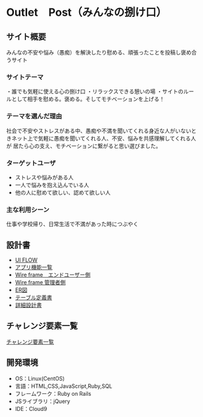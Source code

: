 # Outlet　Post（みんなの捌け口）

## サイト概要
みんなの不安や悩み（愚痴）を解決したり慰める、頑張ったことを投稿し褒め合うサイト

### サイトテーマ
・誰でも気軽に使える心の捌け口
・リラックスできる憩いの場
・サイトのルールとして相手を慰める。褒める。そしてモチベーションを上げる！

### テーマを選んだ理由
社会で不安やストレスがある中、愚痴や不満を聞いてくれる身近な人がいないときネット上で気軽に愚痴を聞いてくれる人、不安、悩みを共感理解してくれる人が
居たら心の支え、モチベーションに繋がると思い選びました。


### ターゲットユーザ
- ストレスや悩みがある人
- 一人で悩みを抱え込んでいる人
- 他の人に慰めて欲しい、認めて欲しい人

### 主な利用シーン
仕事や学校帰り、日常生活で不満があった時につぶやく

## 設計書
- [UI FLOW](https://drive.google.com/file/d/16gX38Qg417og-qvCKUlL6LKtBtgM9FJG/view?usp=sharing)
- [アプリ機能一覧](https://docs.google.com/spreadsheets/d/1oG_mZY-Dy-EzI6JswhuqpkMjoeMX4QQtskxvphr-Keo/edit?usp=sharing)
- [Wire frame　エンドユーザー側](https://drive.google.com/file/d/1x7GBdxXiWSCSB8VoFM8GSYlpUu6nVh-M/view?usp=sharing)
- [Wire frame 管理者側](https://docs.google.com/spreadsheets/d/1oG_mZY-Dy-EzI6JswhuqpkMjoeMX4QQtskxvphr-Keo/edit?usp=sharing)
- [ER図](https://drive.google.com/file/d/1lfuAvYKWrxG5bEKjCR_xnHXqUB7e_hu2/view?usp=sharing)
- [テーブル定義書](https://docs.google.com/spreadsheets/d/1QnQcuacY4Z7_0GdBviE-cgww0kery-LDIYwzNpFH-Uk/edit?usp=sharing)
- [詳細設計書](https://docs.google.com/spreadsheets/d/1qY6-wJaXBVDk8rac-x-hOVOJWVTtC_gqb1rxN8E-dtI/edit?usp=sharing)

## チャレンジ要素一覧
[チャレンジ要素一覧](https://docs.google.com/spreadsheets/d/1zIsnwqtxGdsKNG94_xrReX0PDzIR94cdT9mLPJ6GrhE/edit?usp=sharing)

## 開発環境
- OS：Linux(CentOS)
- 言語：HTML,CSS,JavaScript,Ruby,SQL
- フレームワーク：Ruby on Rails
- JSライブラリ：jQuery
- IDE：Cloud9
